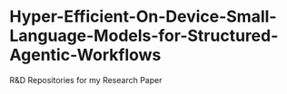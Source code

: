 # Hyper-Efficient-On-Device-Small-Language-Models-for-Structured-Agentic-Workflows
R&amp;D Repositories for my Research Paper
